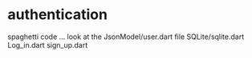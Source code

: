 # authentication
spaghetti code ... 
look at the JsonModel/user.dart file 
SQLite/sqlite.dart
Log_in.dart
sign_up.dart
